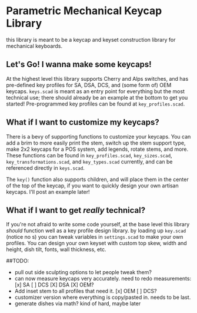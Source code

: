 # Parametric Mechanical Keycap Library

this library is meant to be a keycap and keyset construction library for mechanical keyboards.

## Let's Go! I wanna make some keycaps!

At the highest level this library supports Cherry and Alps switches, and has pre-defined key profiles for SA, DSA, DCS, and (some form of) OEM keycaps. `keys.scad` is meant as an entry point for everything but the most technical use; there should already be an example at the bottom to get you started! Pre-programmed key profiles can be found at `key_profiles.scad`.

## What if I want to customize my keycaps?

There is a bevy of supporting functions to customize your keycaps. You can add a brim to more easily print the stem, switch up the stem support type, make 2x2 keycaps for a POS system, add legends, rotate stems, and more. These functions can be found in `key_profiles.scad`, `key_sizes.scad`, `key_transformations.scad`, and `key_types.scad` currently, and can be referenced directly in `keys.scad`.

The `key()` function also supports children, and will place them in the center of the top of the keycap, if you want to quickly design your own artisan keycaps. I'll post an example later!

## What if I want to get _really_ technical?

If you're not afraid to write some code yourself, at the base level this library _should_ function well as a key profile design library. by loading up `key.scad` (notice no s) you can tweak variables in `settings.scad` to make your own profiles. You can design your own keyset with custom top skew, width and height, dish tilt, fonts, wall thickness, etc.




##TODO:
 * pull out side sculpting options to let people tweak them?
 * can now measure keycaps very accurately. need to redo measurements: [x] SA [ ] DCS [X] DSA [X] OEM?
 * Add inset stem to all profiles that need it. [x] OEM [ ] DCS?
 * customizer version where everything is copy/pasted in. needs to be last.
 * generate dishes via math? kind of hard, maybe later
